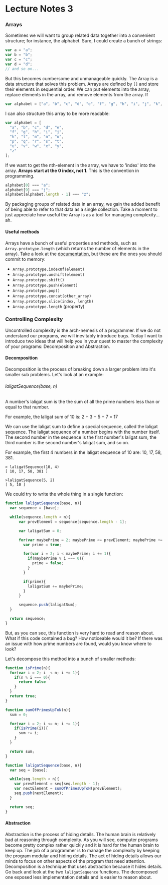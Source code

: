 # Lecture Notes 3

### Arrays

Sometimes we will want to group related data together into a convenient
structure; for instance, the alphabet. Sure, I could create a bunch of strings:

```javascript
var a = "a";
var b = "b";
var c = "c";
var d = "d";
// and so on...
```

But this becomes cumbersome and unmanageable quickly. The Array is a data
structure that solves this problem. Arrays are defined by `[]` and store their
elements in sequential order. We can put elements into the array, replace elements
in the array, and remove elements from the array. If

```javascript
var alphabet = ["a", "b", "c", "d", "e", "f", "g", "h", "i", "j", "k", "l", "m", "n", "o",  "p", "q", "r", "s", "t", "u", "v", "w", "x", "y", "z"];
```

I can also structure this array to be more readable:

```javascript
var alphabet = [
  "a", "b", "c", "d", "e",
  "f", "g", "h", "i", "j",
  "k", "l", "m", "n", "o",  
  "p", "q", "r", "s", "t",
  "u", "v", "w", "x", "y",
  "z"
];
```

If we want to get the nth-element in the array, we have to 'index' into the
array. **Arrays start at the 0 index, not 1**. This is the convention in
programming.

```javascript
alphabet[0] === "a";
alphabet[9] === "j";
alphabet[alphabet.length - 1] === "z";
```

By packaging groups of related data in an array, we gain the added benefit of
being able to refer to that data as a single collection. Take a moment to just
appreciate how useful the Array is as a tool for managing complexity... ah.

#### Useful methods

Arrays have a bunch of useful properties and methods, such as
`Array.prototype.length` (which returns the number of elements in the array).
Take a look at the [documentation](https://developer.mozilla.org/en-US/docs/Web/JavaScript/Reference/Global_Objects/Array),
but these are the ones you should commit to memory:

* `Array.prototype.indexOf(element)`
* `Array.prototype.unshift(element)`
* `Array.prototype.shift()`
* `Array.prototype.push(element)`
* `Array.prototype.pop()`
* `Array.prototype.concat(other_array)`
* `Array.prototype.slice(index, length)`
* `Array.prototype.length` (property)

### Controlling Complexity

Uncontrolled complexity is the arch-nemesis of a programmer. If we do not
understand our programs, we will inevitably introduce bugs. Today I want to
introduce two ideas that will help you in your quest to master the complexity of
your programs: Decomposition and Abstraction.

#### Decomposition

Decomposition is the process of breaking down a larger problem into it's smaller
sub problems. Let's look at an example:

###### laligatSequence(base, n)

A number's laligat sum is the the sum of all the prime numbers less than or equal
to that number.

For example, the laligat sum of 10 is: 2 + 3 + 5 + 7 = 17

We can use the laligat sum to define a special sequence, called the laligat
sequence. The laligat sequence of a number begins with the number itself. The
second number in the sequence is the first number's laligat sum, the third
number is the second number's laligat sum, and so on.

For example, the first 4 numbers in the laligat sequence of 10 are: 10, 17, 58, 381.

```
> laligatSequence(10, 4)
[ 10, 17, 58, 381 ]

>laligatSequence(5, 2)
[ 5, 10 ]
```

We could try to write the whole thing in a single function:

```javascript
function laligatSequence(base, n){
  var sequence = [base];

  while(sequence.length < n){
      var prevElement = sequence[sequence.length - 1];

      var laligatSum = 0;

      for(var maybePrime = 2; maybePrime <= prevElement; maybePrime += 1){
        var prime = true;

        for(var i = 2; i < maybePrime; i += 1){
          if(maybePrime % i === 0){
            prime = false;
          }
        }

        if(prime){
          laligatSum += maybePrime;
        }
      }

      sequence.push(laligatSum);
  }

  return sequence;
}
```

But, as you can see, this function is very hard to read and reason about. What
if this code contained a bug? How noticeable would it be? If there was an issue
with how prime numbers are found, would you know where to look?

Let's decompose this method into a bunch of smaller methods:

```javascript
function isPrime(n){
  for(var i = 2; i  < n; i += 1){
    if(n % i === 0){
      return false
    }
  }
  return true;
}

function sumOfPrimesUpToN(n){
  sum = 0;

  for(var i = 2; i <= n; i += 1){
    if(isPrime(i)){
      sum += i;
    }
  }

  return sum;
}

function laligatSequence(base, n){
  var seq = [base];

  while(seq.length < n){
    var prevElement = seq[seq.length - 1];
    var nextElement = sumOfPrimesUpToN(prevElement);
    seq.push(nextElement);
  }

  return seq;
}
```

#### Abstraction

Abstraction is the process of hiding details. The human brain is relatively bad
at reasoning through complexity. As you will see, computer programs become pretty
complex rather quickly and it is hard for the human brain to keep up. The job of
a programmer is to manage the complexity by keeping the program modular and
hiding details. The act of hiding details allows our minds to focus on other
aspects of the program that need attention. Decomposition is a technique that
uses abstraction because it hides details. Go back and look at the two
`laligatSequence` functions. The decomposed one exposed less implementation
details and is easier to reason about.
